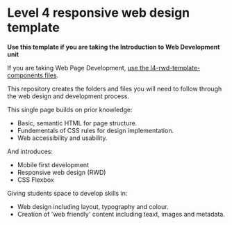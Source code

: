 # Level 4 responsive web design template

**Use this template if you are taking the Introduction to Web Development unit**

If you are taking Web Page Development, [use the l4-rwd-template-components files](https://github.com/mmu-webdesign/l4-rwd-template-components).

This repository creates the folders and files you will need to follow through the web design and development process.

This single page builds on prior knowledge:

* Basic, semantic HTML for page structure.
* Fundementals of CSS rules for design implementation.
* Web accessibility and usability.

And introduces:

* Mobile first development
* Responsive web design (RWD)
* CSS Flexbox

Giving students space to develop skills in:

* Web design including layout, typography and colour.
* Creation of 'web friendly' content including teaxt, images and metadata.




